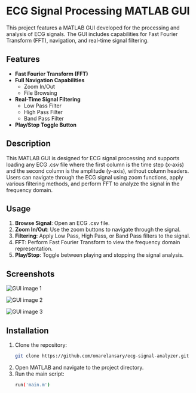 # ECG Signal Processing MATLAB GUI

This project features a MATLAB GUI developed for the processing and analysis of ECG signals. The GUI includes capabilities for Fast Fourier Transform (FFT), navigation, and real-time signal filtering.

## Features

- **Fast Fourier Transform (FFT)**
- **Full Navigation Capabilities**
  - Zoom In/Out
  - File Browsing
- **Real-Time Signal Filtering**
  - Low Pass Filter
  - High Pass Filter
  - Band Pass Filter
- **Play/Stop Toggle Button**

## Description

This MATLAB GUI is designed for ECG signal processing and supports loading any ECG .csv file where the first column is the time step (x-axis) and the second column is the amplitude (y-axis), without column headers. Users can navigate through the ECG signal using zoom functions, apply various filtering methods, and perform FFT to analyze the signal in the frequency domain.

## Usage

1. **Browse Signal**: Open an ECG .csv file.
2. **Zoom In/Out**: Use the zoom buttons to navigate through the signal.
3. **Filtering**: Apply Low Pass, High Pass, or Band Pass filters to the signal.
4. **FFT**: Perform Fast Fourier Transform to view the frequency domain representation.
5. **Play/Stop**: Toggle between playing and stopping the signal analysis.

## Screenshots

![GUI image 1](https://github.com/omarelansary/ecg-signal-analyzer/assets/73857229/ff141785-f2c8-48d7-a7a2-17665496e6c2)

![GUI image 2](https://github.com/omarelansary/ecg-signal-analyzer/assets/73857229/635e3fc3-737f-4238-a65d-c61836587d24)

![GUI image 3](https://github.com/omarelansary/ecg-signal-analyzer/assets/73857229/abbfcddd-9f66-484e-b7d0-010277130d87)


## Installation

1. Clone the repository:
   ```bash
   git clone https://github.com/omarelansary/ecg-signal-analyzer.git
   ```
2. Open MATLAB and navigate to the project directory.
3. Run the main script:
   ```bash
   run('main.m')
   ```

